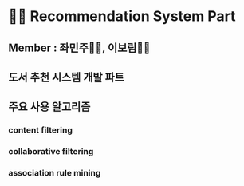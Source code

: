 # 🕵️‍♂️ Recommendation System Part

## Member : 좌민주👩‍🔬, 이보림👩‍🔬

## 도서 추천 시스템 개발 파트

## 주요 사용 알고리즘
### content filtering
### collaborative filtering
### association rule mining


